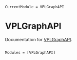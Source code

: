 ```@meta
CurrentModule = VPLGraphAPI
```

# VPLGraphAPI

Documentation for [VPLGraphAPI](https://github.com/AleMorales/VPLGraphAPI.jl).

```@index
```

```@autodocs
Modules = [VPLGraphAPI]
```
